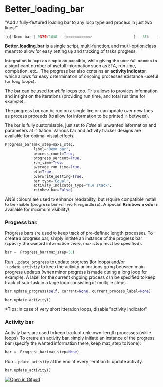 # Better_loading_bar


"Add a fully-featured loading bar to any loop type and process in just two lines!"

```python
[○] Demo bar | 0370/1000 - [===========>                   ] - 37%   - iter/s: 0.08s - Run time: 0.08s - ETA: 51.70s
```

**Better_loading_bar** is a single script, multi-function, and multi-option class meant to allow for easy setting up and tracking of tasks progress. 

Integration is kept as simple as possible, while giving the user full access to a significant number of usefull information such as ETA, run time, completion, etc... The progress bar also contains an **activity indicator**, which allows for easy determination of ongoing processes existance (useful for long loops).

The bar can be used for *while* loops too. This allows to provides information and insight on the iterations (providing run_time, and total run time for example).

The progress bar can be run on a single line or can update over new lines as process proceeds (to allow for information to be printed in between).

The bar is fully customisable, just set to *False* all unwanted information and parameters at initiation. Various bar and activity tracker designs are available for optimal visual effects.

```python
Progress_bar(max_step=maxi_step,
             label="Demo bar",
             process_count=True,
             progress_percent=True,
             run_time=True,
             average_run_time=True,
             eta=True,
             overwrite_setting=True,
             bar_type="Equal",
             activity_indicator_type="Pie stack",
             rainbow_bar=False)
```

ANSI colours are used to enhance readability, but require compatible install to be visible (progress bar will work regardless). A special **Rainbow mode** is available for maximum visibility!

### Progress bar:

Progress bars are used to keep track of pre-defined length processes. To create a progress bar, simply initiate an instance of the progress bar (specify the wanted information there, max_step must be specified).

```python
bar =  Progress_bar(max_step=30)
```

Run `.update_progress` to update progress (for loops) and/or `.update_activity` to keep the activity animations going between main progress updates (when minor progress is made during a long loop for example). A label for the current ongoing process can be specified to keep track of sub-task in a large loop consisting of multiple steps.

```python
bar.update_progress(self, current=None, current_process_label=None)

bar.update_activity()
```

*Tips: In case of very short itteration loops, disable "activity_indicator" 

### Activity bar

Activity bars are used to keep track of unknown-length processes (while loops).
To create an activity bar, simply initiate an instance of the progress bar (specify the wanted information there, keep max_step to None):

```python
bar =  Progress_bar(max_step=None)
```

Run `.update_activity` at the end of every iteration to update activity.

```python
bar.update_activity()
```

[![Open in Gitpod](https://gitpod.io/button/open-in-gitpod.svg)](https://gitpod.io/#https://github.com/vguillet/Better_loading_bar)
